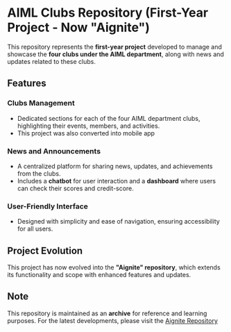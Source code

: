 # AIML Clubs Repository (First-Year Project - Now "Aignite")

This repository represents the **first-year project** developed to manage and showcase the **four clubs under the AIML department**, along with news and updates related to these clubs.

## Features

### Clubs Management
- Dedicated sections for each of the four AIML department clubs, highlighting their events, members, and activities.
- This project was also converted into mobile app

### News and Announcements
- A centralized platform for sharing news, updates, and achievements from the clubs.
- Includes a **chatbot** for user interaction and a **dashboard** where users can check their scores and credit-score.

### User-Friendly Interface
- Designed with simplicity and ease of navigation, ensuring accessibility for all users.

## Project Evolution
This project has now evolved into the **"Aignite" repository**, which extends its functionality and scope with enhanced features and updates.

## Note
This repository is maintained as an **archive** for reference and learning purposes. For the latest developments, please visit the [Aignite Repository](https://github.com/amaan9136/aignite)
